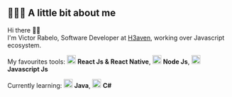 ## 👨🏻‍💻 A little bit about me

Hi there 👋🏻  
I'm Victor Rabelo, Software Developer at [H3aven](https://h3aven.com), working over Javascript ecosystem.

My favourites tools: <img src="https://xesque.rocketseat.dev/platform/tech/react-native.svg" width="20"/> <b>React Js & React Native</b>, <img src="https://xesque.rocketseat.dev/platform/tech/node.svg" width="20"/> <b>Node Js</b>, <img src="https://xesque.rocketseat.dev/platform/tech/javascript.svg" width="20"/> <b>Javascript Js</b>

Currently learning: <img src="https://xesque.rocketseat.dev/platform/tech/java.svg" width="20"/> <b>Java</b>, <img src="https://xesque.rocketseat.dev/platform/tech/c-sharp.svg" width="20"/> <b>C#</b>
